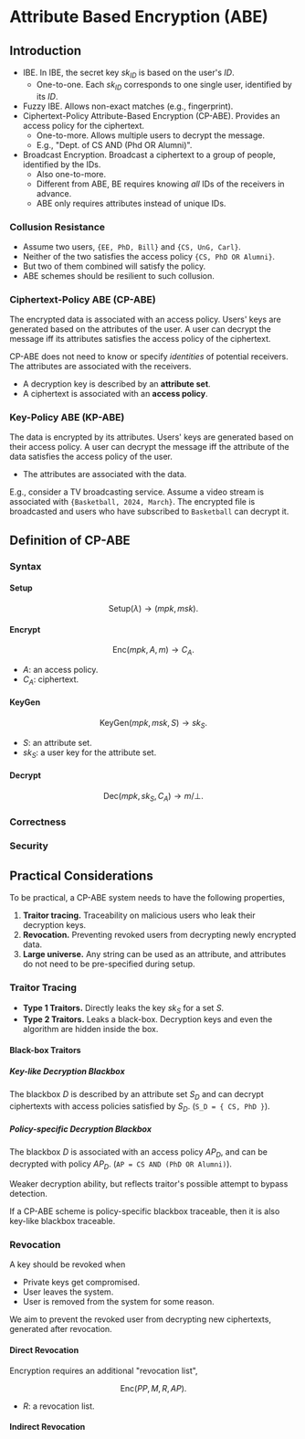 # Attribute Based Encryption (ABE)

## Introduction

- IBE. In IBE, the secret key $sk_{ID}$ is based on the user's $ID$.
  - One-to-one. Each $sk_{ID}$ corresponds to one single user, identified by its $ID$.
- Fuzzy IBE. Allows non-exact matches (e.g., fingerprint).
- Ciphertext-Policy Attribute-Based Encryption (CP-ABE). Provides an access policy for the ciphertext.
  - One-to-more. Allows multiple users to decrypt the message.
  - E.g., "Dept. of CS AND (Phd OR Alumni)".
- Broadcast Encryption. Broadcast a ciphertext to a group of people, identified by the IDs.
  - Also one-to-more.
  - Different from ABE, BE requires knowing *all* IDs of the receivers in advance.
  - ABE only requires attributes instead of unique IDs.

### Collusion Resistance

- Assume two users, `{EE, PhD, Bill}` and `{CS, UnG, Carl}`.
- Neither of the two satisfies the access policy `{CS, PhD OR Alumni}`.
- But two of them combined will satisfy the policy.
- ABE schemes should be resilient to such collusion.

### Ciphertext-Policy ABE (CP-ABE)

The encrypted data is associated with an access policy. Users' keys are generated based on the attributes of the user. A user can decrypt the message iff its attributes satisfies the access policy of the ciphertext.

CP-ABE does not need to know or specify *identities* of potential receivers. The attributes are associated with the receivers.

- A decryption key is described by an **attribute set**.
- A ciphertext is associated with an **access policy**.

### Key-Policy ABE (KP-ABE)

The data is encrypted by its attributes. Users' keys are generated based on their access policy. A user can decrypt the message iff the attribute of the data satisfies the access policy of the user.

- The attributes are associated with the data. 

E.g., consider a TV broadcasting service. Assume a video stream is associated with `{Basketball, 2024, March}`. The encrypted file is broadcasted and users who have subscribed to `Basketball` can decrypt it.

## Definition of CP-ABE

### Syntax

#### Setup

$$ \mathrm{Setup}(\lambda) \to (mpk, msk). $$

#### Encrypt

$$ \mathrm{Enc}(mpk, A, m) \to C_A. $$

- $A$: an access policy.
- $C_A$: ciphertext.

#### KeyGen

$$ \mathrm{KeyGen}(mpk, msk, S) \to sk_S. $$

- $S$: an attribute set.
- $sk_S$: a user key for the attribute set.

#### Decrypt

$$ \mathrm{Dec}(mpk, sk_S, C_A) \to m/\bot. $$

### Correctness

### Security

## Practical Considerations

To be practical, a CP-ABE system needs to have the following properties,

1. **Traitor tracing.** Traceability on malicious users who leak their decryption keys.
2. **Revocation.** Preventing revoked users from decrypting newly encrypted data.
3. **Large universe.** Any string can be used as an attribute, and attributes do not need to be pre-specified during setup.

### Traitor Tracing

- **Type 1 Traitors.** Directly leaks the key $sk_S$ for a set $S$.
- **Type 2 Traitors.** Leaks a black-box. Decryption keys and even the algorithm are hidden inside the box.

#### Black-box Traitors

##### Key-like Decryption Blackbox

The blackbox $D$ is described by an attribute set $S_D$ and can decrypt ciphertexts with access policies satisfied by $S_D$. (`S_D = { CS, PhD }`).

##### Policy-specific Decryption Blackbox

The blackbox $D$ is associated with an access policy $AP_D$, and can be decrypted with policy $AP_D$. (`AP = CS AND (PhD OR Alumni)`).

Weaker decryption ability, but reflects traitor's possible attempt to bypass detection.

If a CP-ABE scheme is policy-specific blackbox traceable, then it is also key-like blackbox traceable.

### Revocation

A key should be revoked when

- Private keys get compromised.
- User leaves the system.
- User is removed from the system for some reason.

We aim to prevent the revoked user from decrypting new ciphertexts, generated after revocation.

#### Direct Revocation

Encryption requires an additional "revocation list",

$$ \mathrm{Enc}(PP, M, R, AP). $$

- $R$: a revocation list.

#### Indirect Revocation
